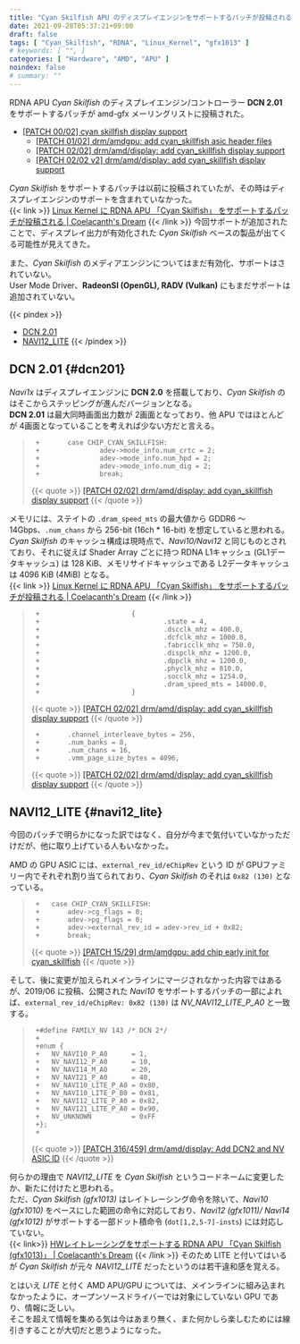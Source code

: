 ```yaml
---
title: "Cyan Skilfish APU のディスプレイエンジンをサポートするパッチが投稿される　―― NAVI12_LITE"
date: 2021-09-28T05:37:21+09:00
draft: false
tags: [ "Cyan_Skilfish", "RDNA", "Linux_Kernel", "gfx1013" ]
# keywords: [ "", ]
categories: [ "Hardware", "AMD", "APU" ]
noindex: false
# summary: ""
---
```


RDNA APU *Cyan Skilfish* のディスプレイエンジン/コントローラー **DCN 2.01** をサポートするパッチが amd-gfx メーリングリストに投稿された。  

 * [[PATCH 00/02] cyan skillfish display support](https://lists.freedesktop.org/archives/amd-gfx/2021-September/069481.html)
    * [[PATCH 01/02] drm/amdgpu: add cyan_skillfish asic header files](https://lists.freedesktop.org/archives/amd-gfx/2021-September/069482.html)
    * [[PATCH 02/02] drm/amd/display: add cyan_skillfish display support](https://lists.freedesktop.org/archives/amd-gfx/2021-September/069483.html)
    * [[PATCH 02/02 v2] drm/amd/display: add cyan_skillfish display support](https://lists.freedesktop.org/archives/amd-gfx/2021-September/069486.html)

*Cyan Skilfish* をサポートするパッチは以前に投稿されていたが、その時はディスプレイエンジンのサポートを含まれていなかった。  
{{< link >}} [Linux Kernel に RDNA APU 「Cyan Skilfish」 をサポートするパッチが投稿される | Coelacanth's Dream](/posts/2021/07/21/amd-cyan_skilfish-rdna-apu/) {{< /link >}}
今回サポートが追加されたことで、ディスプレイ出力が有効化された *Cyan Skilfish* ベースの製品が出てくる可能性が見えてきた。  

また、*Cyan Skilfish* のメディアエンジンについてはまだ有効化、サポートはされていない。  
User Mode Driver、**RadeonSI (OpenGL), RADV (Vulkan)** にもまだサポートは追加されていない。  

{{< pindex >}}
 * [DCN 2.01](#dcn201)
 * [NAVI12_LITE](#navi12_lite)
{{< /pindex >}}

## DCN 2.01 {#dcn201}

*Navi1x* はディスプレイエンジンに **DCN 2.0** を搭載しており、*Cyan Skilfish* のはそこからステッピングが進んだバージョンとなる。  
**DCN 2.01** は最大同時画面出力数が 2画面となっており、他 APU ではほとんどが 4画面となっていることを考えれば少ない方だと言える。  

 > 		+       case CHIP_CYAN_SKILLFISH:
 > 		+               adev->mode_info.num_crtc = 2;
 > 		+               adev->mode_info.num_hpd = 2;
 > 		+               adev->mode_info.num_dig = 2;
 > 		+               break;
 >
 > {{< quote >}} [[PATCH 02/02] drm/amd/display: add cyan_skillfish display support](https://lists.freedesktop.org/archives/amd-gfx/2021-September/069483.html) {{< /quote >}}

メモリには、ステイトの `.dram_speed_mts` の最大値から GDDR6 〜14Gbps、`.num_chans` から 256-bit (16ch * 16-bit) を想定していると思われる。  
*Cyan Skilfish* のキャッシュ構成は現時点で、*Navi10/Navi12* と同じものとされており、それに従えば Shader Array ごとに持つ RDNA L1キャッシュ (GL1データキャッシュ) は 128 KiB、メモリサイドキャッシュである L2データキャッシュは 4096 KiB (4MiB) となる。  
{{< link >}} [Linux Kernel に RDNA APU 「Cyan Skilfish」 をサポートするパッチが投稿される | Coelacanth's Dream](/posts/2021/07/21/amd-cyan_skilfish-rdna-apu/) {{< /link >}}

 > 		+                       {
 > 		+                               .state = 4,
 > 		+                               .dscclk_mhz = 400.0,
 > 		+                               .dcfclk_mhz = 1000.0,
 > 		+                               .fabricclk_mhz = 750.0,
 > 		+                               .dispclk_mhz = 1200.0,
 > 		+                               .dppclk_mhz = 1200.0,
 > 		+                               .phyclk_mhz = 810.0,
 > 		+                               .socclk_mhz = 1254.0,
 > 		+                               .dram_speed_mts = 14000.0,
 > 		+                       }
 >
 > {{< quote >}} [[PATCH 02/02] drm/amd/display: add cyan_skillfish display support](https://lists.freedesktop.org/archives/amd-gfx/2021-September/069483.html) {{< /quote >}}
 >
 > 		+       .channel_interleave_bytes = 256,
 > 		+       .num_banks = 8,
 > 		+       .num_chans = 16,
 > 		+       .vmm_page_size_bytes = 4096,
 >
 > {{< quote >}} [[PATCH 02/02] drm/amd/display: add cyan_skillfish display support](https://lists.freedesktop.org/archives/amd-gfx/2021-September/069483.html) {{< /quote >}}

## NAVI12_LITE {#navi12_lite}

今回のパッチで明らかになった訳ではなく、自分が今まで気付いていなかっただけだが、他に取り上げている人もいなかった。  

AMD の GPU ASIC には、`external_rev_id/eChipRev` という ID が GPUファミリー内でそれぞれ割り当てられており、*Cyan Skilfish* のそれは `0x82 (130)` となっている。  

 > 		+	case CHIP_CYAN_SKILLFISH:
 > 		+		adev->cg_flags = 0;
 > 		+		adev->pg_flags = 0;
 > 		+		adev->external_rev_id = adev->rev_id + 0x82;
 > 		+		break;
 >
 > {{< quote >}} [[PATCH 15/29] drm/amdgpu: add chip early init for cyan_skillfish](https://lists.freedesktop.org/archives/amd-gfx/2021-July/066818.html) {{< /quote >}}

そして、後に変更が加えられメインラインにマージされなかった内容ではあるが、2019/06 に投稿、公開された *Navi10* をサポートするパッチの一部によれば、`external_rev_id/eChipRev: 0x82 (130)` は *NV_NAVI12_LITE_P_A0* と一致する。  

 > 		+#define FAMILY_NV 143 /* DCN 2*/
 > 		+
 > 		+enum {
 > 		+	NV_NAVI10_P_A0      = 1,
 > 		+	NV_NAVI12_P_A0      = 10,
 > 		+	NV_NAVI14_M_A0      = 20,
 > 		+	NV_NAVI21_P_A0      = 40,
 > 		+	NV_NAVI10_LITE_P_A0 = 0x80,
 > 		+	NV_NAVI10_LITE_P_B0 = 0x81,
 > 		+	NV_NAVI12_LITE_P_A0 = 0x82,
 > 		+	NV_NAVI21_LITE_P_A0 = 0x90,
 > 		+	NV_UNKNOWN          = 0xFF
 > 		+};
 > 		+
 >
 > {{< quote >}} [[PATCH 316/459] drm/amd/display: Add DCN2 and NV ASIC ID](https://lists.freedesktop.org/archives/amd-gfx/2019-June/035497.html) {{< /quote >}}

何らかの理由で *NAVI12_LITE* を *Cyan Skilfish* というコードネームに変更したか、新たに付けたと思われる。  
ただ、*Cyan Skilfish (gfx1013)* はレイトレーシング命令を除いて、*Navi10 (gfx1010)* をベースにした範囲の命令に対応しており、*Navi12 (gfx1011)/ Navi14 (gfx1012)* がサポートする一部ドット積命令 (`dot[1,2,5-7]-insts`) には対応していない。  
{{< link>}} [HWレイトレーシングをサポートする RDNA APU 「Cyan Skilfish (gfx1013)」 | Coelacanth's Dream](/posts/2021/08/01/cyan_skilfish-apu-gfx1013/#gfx1013) {{< /link >}}
そのため LITE と付いてはいるが *Cyan Skilfish* が元々 *NAVI12_LITE* だったというのは若干違和感を覚える。  

とはいえ *LITE* と付く AMD APU/GPU については、メインラインに組み込まれなかったように、オープンソースドライバーでは対象にしていない GPU であり、情報に乏しい。  
そこを超えて情報を集める気は今はあまり無く、また何かしら楽しむためには線引きすることが大切だと思うようになった。  

